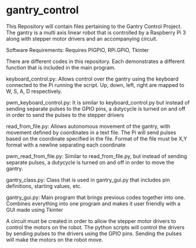 # gantry_control
This Repository will contain files pertaining to the Gantry Control Project. 
The gantry is a multi axis linear robot that is controlled
by a Raspberry Pi 3 along with stepper motor drivers and an accompanying circuit.

Software Requirements:
Requires PIGPIO, RPi.GPIO, Tkinter

There are different codes in this repository. 
Each demonstrates a different function that is included in the main program.

keyboard_control.py: Allows control over the gantry using the keyboard connected to the Pi running the script. 
Up, down, left, right are mapped to W, S, A, D respectively.

pwm_keyboard_control.py: It is similar to keyboard_control.py but instead of sending
separate pulses to the GPIO pins, a dutycycle is turned on and off in order to send the pulses
to the stepper drivers

read_from_file.py: Allows autonomous movement of the gantry, with movement defined by coordinates in a text file.
The Pi will send pulses based on the coordinate specified in the file. Format of the file must be X,Y format with a
newline separating each coordinate

pwm_read_from_file.py: Similar to read_from_file.py, but instead of sending separate pulses, a dutycycle is turned on and off
in order to move the gantry.

gantry_class.py: Class that is used in gantry_gui.py that includes pin definitions, starting values, etc.

gantry_gui.py: Main program that brings previous codes together into one. Combines everything into one program and 
makes it user friendly with a GUI made using Tkinter

A circuit must be created in order to allow the stepper motor drivers to control the motors on the robot. The python scripts will
control the drivers by sending pulses to the drivers using the GPIO pins. Sending the pulses will make the motors on the robot move.


